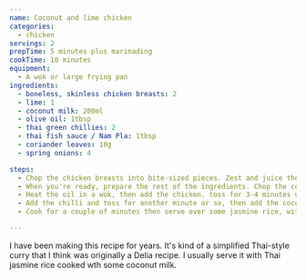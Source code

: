```yaml
---
name: Coconut and lime chicken
categories:
  - chicken
servings: 2
prepTime: 5 minutes plus marinading
cookTime: 10 minutes
equipment:
  - A wok or large frying pan
ingredients:
  - boneless, skinless chicken breasts: 2
  - lime: 1
  - coconut milk: 200ml
  - olive oil: 1tbsp
  - thai green chillies: 2
  - thai fish sauce / Nam Pla: 1tbsp
  - coriander leaves: 10g
  - spring onions: 4

steps:
  - Chop the chicken breasts into bite-sized pieces. Zest and juice the lime, then combine with the chicken in a large bowl. Set aside and leave to marinade for a couple of hours (or use it straight away if you prefer – it's not that big a deal!)
  - When you're ready, prepare the rest of the ingredients. Chop the coriander leaves, and slice the spring onions into 3cm shreds.
  - Heat the oil in a wok, then add the chicken. toss for 3-4 minutes until cooked and golden brown.
  - Add the chilli and toss for another minute or so, then add the coconut milk, fish sauce, and half of the coriander and spring onions.
  - Cook for a couple of minutes then serve over some jasmine rice, with the rest of the spring onions and coriander on top.

---
```


I have been making this recipe for years. It's kind of a simplified Thai-style curry that I think was originally a Delia recipe. I usually serve it with Thai jasmine rice cooked wth some coconut milk.
